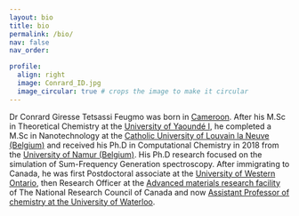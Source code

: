 ```yaml
---
layout: bio
title: bio
permalink: /bio/
nav: false
nav_order:

profile:
  align: right
  image: Conrard_ID.jpg
  image_circular: true # crops the image to make it circular
---
```


Dr Conrard Giresse Tetsassi Feugmo was born in [Cameroon](https://en.wikipedia.org/wiki/Cameroon). After his M.Sc in Theoretical Chemistry at the [University of Yaoundé I](https://www.alluniversity.info/cameroon/university-of-yaounde-i/), he completed a M.Sc in Nanotechnology at the [Catholic University of Louvain la Neuve (Belgium)](https://uclouvain.be/en/index.html) and received his Ph.D in Computational Chemistry in 2018 from the  [University of Namur (Belgium)](https://www.google.com/search?client=safari&rls=en&q=university+of+namur&ie=UTF-8&oe=UTF-8). His Ph.D research focused on the simulation of Sum-Frequency Generation spectroscopy. After immigrating to Canada, he was first Postdoctoral associate at the [University of Western Ontario](https://www.uwo.ca), then Research Officer at the [Advanced materials research facility](https://nrc.canada.ca/en/research-development/nrc-facilities/advanced-materials-research-facility)  of The National Research Council  of Canada and now [Assistant Professor of chemistry at the University of Waterloo](https://uwaterloo.ca/chemistry/).
